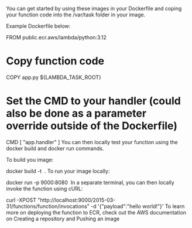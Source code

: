 You can get started by using these images in your Dockerfile and coping your function code into the /var/task folder in your image.

Example Dockerfile below:

FROM public.ecr.aws/lambda/python:3.12

# Copy function code
COPY app.py ${LAMBDA_TASK_ROOT}

# Set the CMD to your handler (could also be done as a parameter override outside of the Dockerfile)
CMD [ "app.handler" ]
You can then locally test your function using the docker build and docker run commands.

To build you image:

docker build -t <image name> .
To run your image locally:

docker run -p 9000:8080 <image name>
In a separate terminal, you can then locally invoke the function using cURL:

curl -XPOST "http://localhost:9000/2015-03-31/functions/function/invocations" -d '{"payload":"hello world!"}'
To learn more on deploying the function to ECR, check out the AWS documentation on Creating a repository and Pushing an image